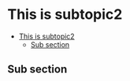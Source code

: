 # This is subtopic2

- [This is subtopic2](#this-is-subtopic2)
  - [Sub section](#sub-section)

## Sub section